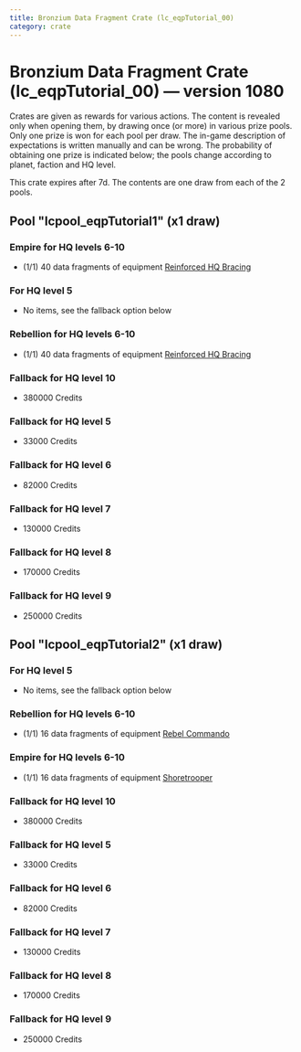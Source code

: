 ```yaml
---
title: Bronzium Data Fragment Crate (lc_eqpTutorial_00)
category: crate
---
```


# Bronzium Data Fragment Crate (lc_eqpTutorial_00) — version 1080

Crates are given as rewards for various actions. The content is revealed only when opening them, by drawing once (or more) in various prize pools. Only one prize is won for each pool per draw. The in-game description of expectations is written manually and can be wrong. The probability of obtaining one prize is indicated below; the pools change according to planet, faction and HQ level.

This crate expires after 7d. The contents are one draw from each of the 2 pools.

## Pool "lcpool_eqpTutorial1" (x1 draw)

### Empire for HQ levels 6-10

  * (1/1) 40 data fragments of equipment [Reinforced HQ Bracing](eqpEmpireHQHealth)

### For HQ level 5

  * No items, see the fallback option below

### Rebellion for HQ levels 6-10

  * (1/1) 40 data fragments of equipment [Reinforced HQ Bracing](eqpRebelHQHealth)

### Fallback for HQ level 10

  * 380000 Credits

### Fallback for HQ level 5

  * 33000 Credits

### Fallback for HQ level 6

  * 82000 Credits

### Fallback for HQ level 7

  * 130000 Credits

### Fallback for HQ level 8

  * 170000 Credits

### Fallback for HQ level 9

  * 250000 Credits

## Pool "lcpool_eqpTutorial2" (x1 draw)

### For HQ level 5

  * No items, see the fallback option below

### Rebellion for HQ levels 6-10

  * (1/1) 16 data fragments of equipment [Rebel Commando](eqpRebelPentagonSoldier)

### Empire for HQ levels 6-10

  * (1/1) 16 data fragments of equipment [Shoretrooper](eqpEmpirePentagonTrooper)

### Fallback for HQ level 10

  * 380000 Credits

### Fallback for HQ level 5

  * 33000 Credits

### Fallback for HQ level 6

  * 82000 Credits

### Fallback for HQ level 7

  * 130000 Credits

### Fallback for HQ level 8

  * 170000 Credits

### Fallback for HQ level 9

  * 250000 Credits